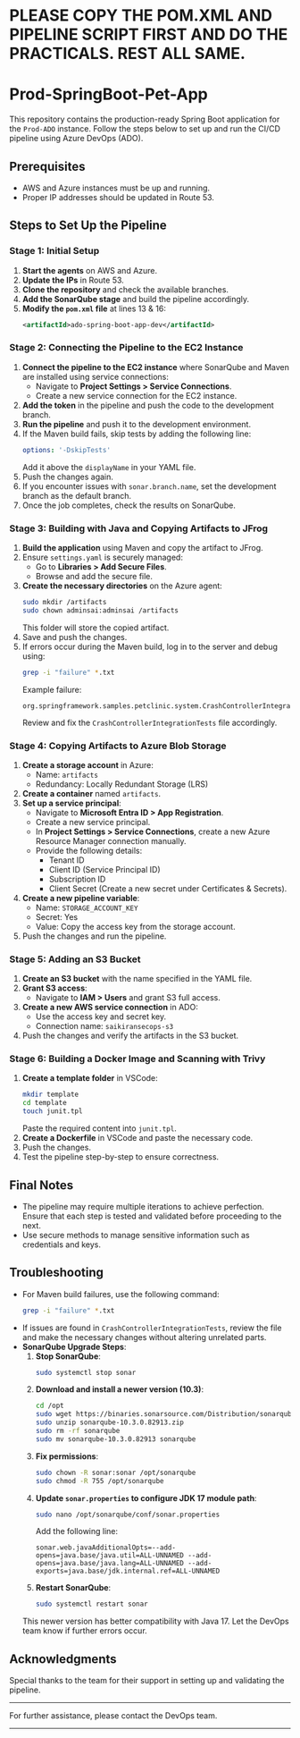 # PLEASE COPY THE POM.XML AND PIPELINE SCRIPT FIRST AND DO THE PRACTICALS. REST ALL SAME. 


# Prod-SpringBoot-Pet-App

This repository contains the production-ready Spring Boot application for the `Prod-ADO` instance. Follow the steps below to set up and run the CI/CD pipeline using Azure DevOps (ADO).

## Prerequisites
- AWS and Azure instances must be up and running.
- Proper IP addresses should be updated in Route 53.

## Steps to Set Up the Pipeline

### Stage 1: Initial Setup
1. **Start the agents** on AWS and Azure.
2. **Update the IPs** in Route 53.
3. **Clone the repository** and check the available branches.
4. **Add the SonarQube stage** and build the pipeline accordingly.
5. **Modify the `pom.xml` file** at lines 13 & 16:
   ```xml
   <artifactId>ado-spring-boot-app-dev</artifactId>
   ```

### Stage 2: Connecting the Pipeline to the EC2 Instance
1. **Connect the pipeline to the EC2 instance** where SonarQube and Maven are installed using service connections:
   - Navigate to **Project Settings > Service Connections**.
   - Create a new service connection for the EC2 instance.
2. **Add the token** in the pipeline and push the code to the development branch.
3. **Run the pipeline** and push it to the development environment.
4. If the Maven build fails, skip tests by adding the following line:
   ```yaml
   options: '-DskipTests'
   ```
   Add it above the `displayName` in your YAML file.
5. Push the changes again.
6. If you encounter issues with `sonar.branch.name`, set the development branch as the default branch.
7. Once the job completes, check the results on SonarQube.

### Stage 3: Building with Java and Copying Artifacts to JFrog
1. **Build the application** using Maven and copy the artifact to JFrog.
2. Ensure `settings.yaml` is securely managed:
   - Go to **Libraries > Add Secure Files**.
   - Browse and add the secure file.
3. **Create the necessary directories** on the Azure agent:
   ```bash
   sudo mkdir /artifacts
   sudo chown adminsai:adminsai /artifacts
   ```
   This folder will store the copied artifact.
4. Save and push the changes.
5. If errors occur during the Maven build, log in to the server and debug using:
   ```bash
   grep -i "failure" *.txt
   ```
   Example failure:
   ```
   org.springframework.samples.petclinic.system.CrashControllerIntegrationTests.txt
   ```
   Review and fix the `CrashControllerIntegrationTests` file accordingly.

### Stage 4: Copying Artifacts to Azure Blob Storage
1. **Create a storage account** in Azure:
   - Name: `artifacts`
   - Redundancy: Locally Redundant Storage (LRS)
2. **Create a container** named `artifacts`.
3. **Set up a service principal**:
   - Navigate to **Microsoft Entra ID > App Registration**.
   - Create a new service principal.
   - In **Project Settings > Service Connections**, create a new Azure Resource Manager connection manually.
   - Provide the following details:
     - Tenant ID
     - Client ID (Service Principal ID)
     - Subscription ID
     - Client Secret (Create a new secret under Certificates & Secrets).
4. **Create a new pipeline variable**:
   - Name: `STORAGE_ACCOUNT_KEY`
   - Secret: Yes
   - Value: Copy the access key from the storage account.
5. Push the changes and run the pipeline.

### Stage 5: Adding an S3 Bucket
1. **Create an S3 bucket** with the name specified in the YAML file.
2. **Grant S3 access**:
   - Navigate to **IAM > Users** and grant S3 full access.
3. **Create a new AWS service connection** in ADO:
   - Use the access key and secret key.
   - Connection name: `saikiransecops-s3`
4. Push the changes and verify the artifacts in the S3 bucket.

### Stage 6: Building a Docker Image and Scanning with Trivy
1. **Create a template folder** in VSCode:
   ```bash
   mkdir template
   cd template
   touch junit.tpl
   ```
   Paste the required content into `junit.tpl`.
2. **Create a Dockerfile** in VSCode and paste the necessary code.
3. Push the changes.
4. Test the pipeline step-by-step to ensure correctness.

## Final Notes
- The pipeline may require multiple iterations to achieve perfection. Ensure that each step is tested and validated before proceeding to the next.
- Use secure methods to manage sensitive information such as credentials and keys.

## Troubleshooting
- For Maven build failures, use the following command:
  ```bash
  grep -i "failure" *.txt
  ```
- If issues are found in `CrashControllerIntegrationTests`, review the file and make the necessary changes without altering unrelated parts.
- **SonarQube Upgrade Steps**:
  1. **Stop SonarQube**:
     ```bash
     sudo systemctl stop sonar
     ```
  2. **Download and install a newer version (10.3)**:
     ```bash
     cd /opt
     sudo wget https://binaries.sonarsource.com/Distribution/sonarqube/sonarqube-10.3.0.82913.zip
     sudo unzip sonarqube-10.3.0.82913.zip
     sudo rm -rf sonarqube
     sudo mv sonarqube-10.3.0.82913 sonarqube
     ```
  3. **Fix permissions**:
     ```bash
     sudo chown -R sonar:sonar /opt/sonarqube
     sudo chmod -R 755 /opt/sonarqube
     ```
  4. **Update `sonar.properties` to configure JDK 17 module path**:
     ```bash
     sudo nano /opt/sonarqube/conf/sonar.properties
     ```
     Add the following line:
     ```properties
     sonar.web.javaAdditionalOpts=--add-opens=java.base/java.util=ALL-UNNAMED --add-opens=java.base/java.lang=ALL-UNNAMED --add-exports=java.base/jdk.internal.ref=ALL-UNNAMED
     ```
  5. **Restart SonarQube**:
     ```bash
     sudo systemctl restart sonar
     ```
  This newer version has better compatibility with Java 17. Let the DevOps team know if further errors occur.

## Acknowledgments
Special thanks to the team for their support in setting up and validating the pipeline.

---
For further assistance, please contact the DevOps team.



---


